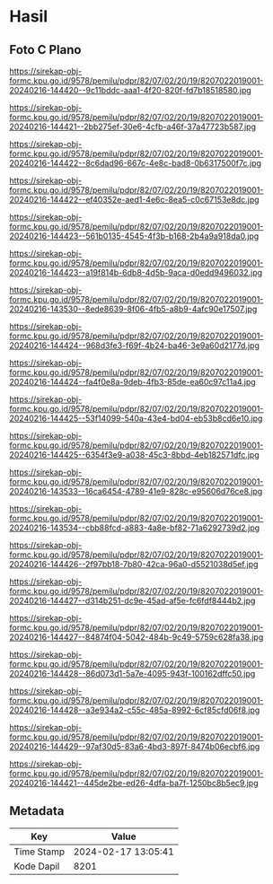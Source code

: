 # Hasil

## Foto C Plano

https://sirekap-obj-formc.kpu.go.id/9578/pemilu/pdpr/82/07/02/20/19/8207022019001-20240216-144420--9c11bddc-aaa1-4f20-820f-fd7b18518580.jpg

https://sirekap-obj-formc.kpu.go.id/9578/pemilu/pdpr/82/07/02/20/19/8207022019001-20240216-144421--2bb275ef-30e6-4cfb-a46f-37a47723b587.jpg

https://sirekap-obj-formc.kpu.go.id/9578/pemilu/pdpr/82/07/02/20/19/8207022019001-20240216-144422--8c6dad96-667c-4e8c-bad8-0b6317500f7c.jpg

https://sirekap-obj-formc.kpu.go.id/9578/pemilu/pdpr/82/07/02/20/19/8207022019001-20240216-144422--ef40352e-aed1-4e6c-8ea5-c0c67153e8dc.jpg

https://sirekap-obj-formc.kpu.go.id/9578/pemilu/pdpr/82/07/02/20/19/8207022019001-20240216-144423--561b0135-4545-4f3b-b168-2b4a9a918da0.jpg

https://sirekap-obj-formc.kpu.go.id/9578/pemilu/pdpr/82/07/02/20/19/8207022019001-20240216-144423--a19f814b-6db8-4d5b-9aca-d0edd9496032.jpg

https://sirekap-obj-formc.kpu.go.id/9578/pemilu/pdpr/82/07/02/20/19/8207022019001-20240216-143530--8ede8639-8f06-4fb5-a8b9-4afc90e17507.jpg

https://sirekap-obj-formc.kpu.go.id/9578/pemilu/pdpr/82/07/02/20/19/8207022019001-20240216-144424--968d3fe3-f69f-4b24-ba46-3e9a60d2177d.jpg

https://sirekap-obj-formc.kpu.go.id/9578/pemilu/pdpr/82/07/02/20/19/8207022019001-20240216-144424--fa4f0e8a-9deb-4fb3-85de-ea60c97c11a4.jpg

https://sirekap-obj-formc.kpu.go.id/9578/pemilu/pdpr/82/07/02/20/19/8207022019001-20240216-144425--53f14099-540a-43e4-bd04-eb53b8cd6e10.jpg

https://sirekap-obj-formc.kpu.go.id/9578/pemilu/pdpr/82/07/02/20/19/8207022019001-20240216-144425--6354f3e9-a038-45c3-8bbd-4eb182571dfc.jpg

https://sirekap-obj-formc.kpu.go.id/9578/pemilu/pdpr/82/07/02/20/19/8207022019001-20240216-143533--16ca6454-4789-41e9-828c-e95606d76ce8.jpg

https://sirekap-obj-formc.kpu.go.id/9578/pemilu/pdpr/82/07/02/20/19/8207022019001-20240216-143534--cbb88fcd-a883-4a8e-bf82-71a6292739d2.jpg

https://sirekap-obj-formc.kpu.go.id/9578/pemilu/pdpr/82/07/02/20/19/8207022019001-20240216-144426--2f97bb18-7b80-42ca-96a0-d5521038d5ef.jpg

https://sirekap-obj-formc.kpu.go.id/9578/pemilu/pdpr/82/07/02/20/19/8207022019001-20240216-144427--d314b251-dc9e-45ad-af5e-fc6fdf8444b2.jpg

https://sirekap-obj-formc.kpu.go.id/9578/pemilu/pdpr/82/07/02/20/19/8207022019001-20240216-144427--84874f04-5042-484b-9c49-5759c628fa38.jpg

https://sirekap-obj-formc.kpu.go.id/9578/pemilu/pdpr/82/07/02/20/19/8207022019001-20240216-144428--86d073d1-5a7e-4095-943f-100162dffc50.jpg

https://sirekap-obj-formc.kpu.go.id/9578/pemilu/pdpr/82/07/02/20/19/8207022019001-20240216-144428--a3e934a2-c55c-485a-8992-6cf85cfd06f8.jpg

https://sirekap-obj-formc.kpu.go.id/9578/pemilu/pdpr/82/07/02/20/19/8207022019001-20240216-144429--97af30d5-83a6-4bd3-897f-8474b06ecbf6.jpg

https://sirekap-obj-formc.kpu.go.id/9578/pemilu/pdpr/82/07/02/20/19/8207022019001-20240216-144421--445de2be-ed26-4dfa-ba7f-1250bc8b5ec9.jpg


## Metadata

| Key        | Value               |
| ---------- | ------------------- |
| Time Stamp | 2024-02-17 13:05:41 |
| Kode Dapil | 8201                |



